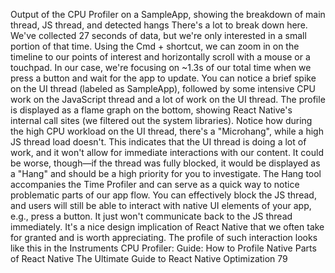 Output of the CPU Profiler on a SampleApp, showing the breakdown of main thread, JS thread, and detected hangs
There's a lot to break down here. We've collected 27 seconds of data, but we're only interested 
in a small portion of that time. Using the Cmd + shortcut, we can zoom in on the timeline to 
our points of interest and horizontally scroll with a mouse or a touchpad. 
In our case, we're focusing on ~1.3s of our total time when we press a button and wait for the 
app to update. You can notice a brief spike on the UI thread (labeled as SampleApp), followed 
by some intensive CPU work on the JavaScript thread and a lot of work on the UI thread. The 
profile is displayed as a flame graph on the bottom, showing React Native's internal call sites 
(we filtered out the system libraries).
Notice how during the high CPU workload on the UI thread, there's a "Microhang", while 
a high JS thread load doesn't. This indicates that the UI thread is doing a lot of work, and it 
won't allow for immediate interactions with our content. It could be worse, though—if the 
thread was fully blocked, it would be displayed as a "Hang" and should be a high priority for 
you to investigate. The Hang tool accompanies the Time Profiler and can serve as a quick way 
to notice problematic parts of our app flow.
You can effectively block the JS thread, and users will still be able to interact with 
native UI elements of your app, e.g., press a button. It just won't communicate 
back to the JS thread immediately. It's a nice design implication of React Native 
that we often take for granted and is worth appreciating. 
The profile of such interaction looks like this in the Instruments CPU Profiler:
Guide: How to Profile Native Parts of React Native
The Ultimate Guide to React Native Optimization
79